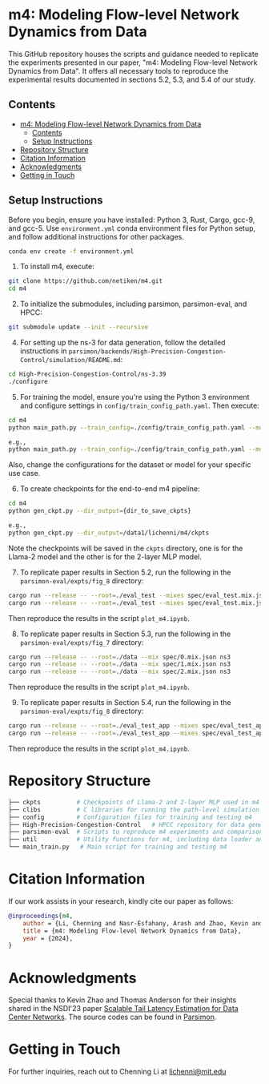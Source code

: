 # m4: Modeling Flow-level Network Dynamics from Data

This GitHub repository houses the scripts and guidance needed to replicate the experiments presented in our paper, "m4: Modeling Flow-level Network Dynamics from Data". It offers all necessary tools to reproduce the experimental results documented in sections 5.2, 5.3, and 5.4 of our study.

## Contents

- [m4: Modeling Flow-level Network Dynamics from Data](#m4-precise-estimation-of-flow-level-performance-via-machine-learning)
  - [Contents](#contents)
  - [Setup Instructions](#setup-instructions)
- [Repository Structure](#repository-structure)
- [Citation Information](#citation-information)
- [Acknowledgments](#acknowledgments)
- [Getting in Touch](#getting-in-touch)

## Setup Instructions

Before you begin, ensure you have installed: Python 3, Rust, Cargo, gcc-9, and gcc-5. Use `environment.yml` conda environment files for Python setup, and follow additional instructions for other packages.

```bash
conda env create -f environment.yml
```

1. To install m4, execute: 
```bash
git clone https://github.com/netiken/m4.git
cd m4
```

2. To initialize the submodules, including parsimon, parsimon-eval, and HPCC:

```bash
git submodule update --init --recursive
```

4. For setting up the ns-3 for data generation, follow the detailed instructions in `parsimon/backends/High-Precision-Congestion-Control/simulation/README.md`:

```bash
cd High-Precision-Congestion-Control/ns-3.39
./configure
```

5. For training the model, ensure you're using the Python 3 environment and configure settings in `config/train_config_path.yaml`. Then execute:

```bash
cd m4
python main_path.py --train_config=./config/train_config_path.yaml --mode=train --dir_input={dir_to_save_data} --dir_output={dir_to_save_ckpts}

e.g., 
python main_path.py --train_config=./config/train_config_path.yaml --mode=train --dir_input=/data1/lichenni/m4/parsimon/backends/High-Precision-Congestion-Control/gen_path/data --dir_output=/data1/lichenni/m4/ckpts
```
Also, change the configurations for the dataset or model for your specific use case.

6. To create checkpoints for the end-to-end m4 pipeline:
```bash
cd m4
python gen_ckpt.py --dir_output={dir_to_save_ckpts}

e.g., 
python gen_ckpt.py --dir_output=/data1/lichenni/m4/ckpts
```
Note the checkpoints will be saved in the `ckpts` directory, one is for the Llama-2 model and the other is for the 2-layer MLP model.

7. To replicate paper results in Section 5.2, run the following in the `parsimon-eval/expts/fig_8` directory:

```bash
cargo run --release -- --root=./eval_test --mixes spec/eval_test.mix.json ns3
cargo run --release -- --root=./eval_test --mixes spec/eval_test.mix.json mlsys
```

Then reproduce the results in the script `plot_m4.ipynb`.

8. To replicate paper results in Section 5.3, run the following in the `parsimon-eval/expts/fig_7` directory:

```bash
cargo run --release -- --root=./data --mix spec/0.mix.json ns3
cargo run --release -- --root=./data --mix spec/1.mix.json ns3
cargo run --release -- --root=./data --mix spec/2.mix.json ns3
```

Then reproduce the results in the script `plot_m4.ipynb`.

9. To replicate paper results in Section 5.4, run the following in the `parsimon-eval/expts/fig_8` directory:

```bash
cargo run --release -- --root=./eval_test_app --mixes spec/eval_test_app.mix.json ns3
cargo run --release -- --root=./eval_test_app --mixes spec/eval_test_app.mix.json mlsys
```

Then reproduce the results in the script `plot_m4.ipynb`.

# Repository Structure

```bash
├── ckpts          # Checkpoints of Llama-2 and 2-layer MLP used in m4
├── clibs          # C libraries for running the path-level simulation in m4
├── config         # Configuration files for training and testing m4
├── High-Precision-Congestion-Control   # HPCC repository for data generation
├── parsimon-eval  # Scripts to reproduce m4 experiments and comparisons
├── util           # Utility functions for m4, including data loader and ML model implementations
└── main_train.py   # Main script for training and testing m4
```

# Citation Information
If our work assists in your research, kindly cite our paper as follows:
```bibtex
@inproceedings{m4,
    author = {Li, Chenning and Nasr-Esfahany, Arash and Zhao, Kevin and Noorbakhsh, Kimia and Goyal, Prateesh and Alizadeh, Mohammad and Anderson, Thomas},
    title = {m4: Modeling Flow-level Network Dynamics from Data},
    year = {2024},
}
```

# Acknowledgments

Special thanks to Kevin Zhao and Thomas Anderson for their insights shared in the NSDI'23 paper [Scalable Tail Latency Estimation for Data Center Networks](https://www.usenix.org/conference/nsdi23/presentation/zhao-kevin). The source codes can be found in [Parsimon](https://github.com/netiken/parsimon).

# Getting in Touch
For further inquiries, reach out to Chenning Li at lichenni@mit.edu

